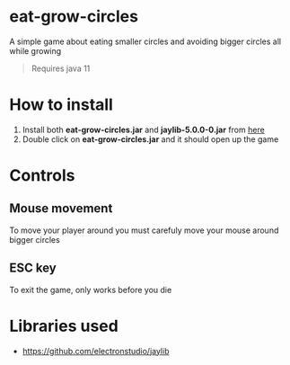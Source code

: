 # eat-grow-circles
A simple game about eating smaller circles and avoiding bigger circles all while growing
> Requires java 11

# How to install
1. Install both **eat-grow-circles.jar** and **jaylib-5.0.0-0.jar** from [here](https://github.com/woz07/eat-grow-circles/tree/main/out/artifacts/eat_grow_circles_jar)
2. Double click on **eat-grow-circles.jar** and it should open up the game

# Controls
## Mouse movement
To move your player around you must carefuly move your mouse around bigger circles

## ESC key
To exit the game, only works before you die

# Libraries used
- https://github.com/electronstudio/jaylib
